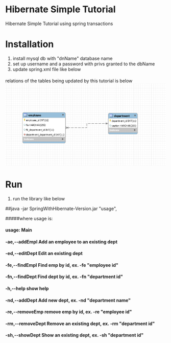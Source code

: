 # Hibernate Simple Tutorial
Hibernate Simple Tutorial using spring transactions

# Installation

1. install mysql db with "dnName" database name
2. set up username and a password with privs granted to the dbName
3. update spring.xml file like below

####		<property name="driverClassName" value="com.mysql.jdbc.Driver" />
####		<property name="url" value="jdbc:mysql://ip:3306/dbName" />
####		<property name="username" value="root" />
####		<property name="password" value="pass" />

relations of the tables being updated by this tutorial is below
![img](https://github.com/dimmonn/HibernateTutorial/blob/master/src/main/resources/dbDiagram.PNG)

# Run

1. run the library like below

##java -jar SpringWithHibernate-Version.jar "usage",

#####where usage is:

#### usage: Main
#### -ae,--addEmpl <arg>      Add an employee to an existing dept
#### -ed,--editDept <arg>     Edit an existing dept
#### -fe,--findEmpl <arg>     Find emp by id, ex. -fe "employee id"
#### -fn,--findDept <arg>     Find dept by id, ex. -fn "department id"
#### -h,--help                show help
#### -nd,--addDept <arg>      Add new dept, ex. -nd "department name"
#### -re,--removeEmp <arg>    remove emp by id, ex. -re "employee id"
#### -rm,--removeDept <arg>   Remove an existing dept, ex. -rm "department id"
#### -sh,--showDept           Show an existing dept, ex. -sh "department id"
